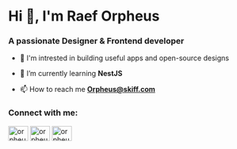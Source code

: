 <h1 align="left">Hi 👋, I'm Raef Orpheus</h1>
<h3 align="left">A passionate Designer & Frontend developer</h3>

- 👀 I'm intrested in building useful apps and open-source designs

- 🌱 I’m currently learning **NestJS**

- 📫 How to reach me **Orpheus@skiff.com**

<h3 align="left">Connect with me:</h3>
<p align="left">
<a href="https://codepen.io/orpheus" target="blank"><img align="center" src="https://raw.githubusercontent.com/rahuldkjain/github-profile-readme-generator/master/src/images/icons/Social/codepen.svg" alt="orpheus" height="30" width="40" /></a>
<a href="https://twitter.com/orpheus_ui" target="blank"><img align="center" src="https://raw.githubusercontent.com/rahuldkjain/github-profile-readme-generator/master/src/images/icons/Social/twitter.svg" alt="orpheus_ui" height="30" width="40" /></a>
<a href="https://instagram.com/orpheus.ui" target="blank"><img align="center" src="https://raw.githubusercontent.com/rahuldkjain/github-profile-readme-generator/master/src/images/icons/Social/instagram.svg" alt="orpheus.ui" height="30" width="40" /></a>
</p>

